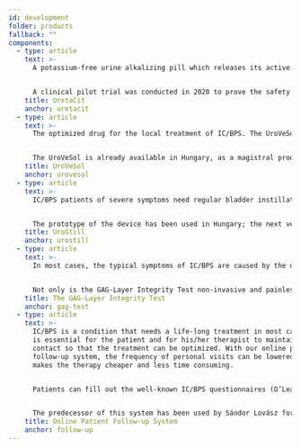 ```yaml
---
id: development
folder: products
fallback: ""
components:
  - type: article
    text: >-
      A potassium-free urine alkalizing pill which releases its active ingredients slowly and in a controlled form, thus, raising the urine pH and mitigates the pH fluctuation at the same time. The UretaCit was developed for IC/BPS patients, but it could be useful in the treatment of other conditions, too.


      A clinical pilot trial was conducted in 2020 to prove the safety and effectiveness of the UretaCit. The necessary preparations of mass production have been started at our partner, HGA Biomed. This Hungarian company, which is a part of the Vanessa Research Group (the US), has GMP certificate, too.
    title: UretaCit
    anchor: uretacit
  - type: article
    text: >-
      The optimized drug for the local treatment of IC/BPS. The UroVeSol contains the major, natural components of the GAG-layer of the bladder, just as well as local anesthetics. (The deficiencies of the GAG-layer are responsible for the symptoms of IC/BPS, in most cases.) In order to increase the effectiveness of the treatment, the UroVeSol is applied via “two-step instillation”.


      The UroVeSol is already available in Hungary, as a magistral product, and has been administered to IC/BPS patients.
    title: UroVeSol
    anchor: urovesol
  - type: article
    text: >-
      IC/BPS patients of severe symptoms need regular bladder instillations. However, the availability of therapists is limited, which often results in under- or overtreatment. The UroStill was developed especially for female IC/BPS patients: this medical device provides them help so that they can perform the bladder instillation on their own, at their homes. The UroStill includes the UroDapter® syringe adapter, too. 


      The prototype of the device has been used in Hungary; the next version of the UroStill is under development.
    title: UroStill
    anchor: urostill
  - type: article
    text: >-
      In most cases, the typical symptoms of IC/BPS are caused by the deficiencies of the GAG-layer, which covers the inner surface of the bladder. On the other hand, IC/BPS is not the only condition in which the GAG-layer can be damaged. There have been several attempts to estimate the status of this layer, but all the previous methods are invasive; some of them are painful and/or do not provide quantitative data.


      Not only is the GAG-Layer Integrity Test non-invasive and painless, but also it provides quantitative information, and it can be easily performed by any patient at their homes.
    title: The GAG-Layer Integrity Test
    anchor: gag-test
  - type: article
    text: >-
      IC/BPS is a condition that needs a life-long treatment in most cases. It
      is essential for the patient and for his/her therapist to maintain close
      contact so that the treatment can be optimized. With our online patient
      follow-up system, the frequency of personal visits can be lowered, which
      makes the therapy cheaper and less time consuming.


      Patients can fill out the well-known IC/BPS questionnaires (O’Leary-Sant, Dorfman) online, they can upload the results of their GAG-Layer Integrity Tests and the system translates the data into graphs. Therefore, the therapist can easily decide whether the patient responds to the treatment, whether any changes or personal visits are necessary.


      The predecessor of this system has been used by Sándor Lovász for years.
    title: Online Patient Follow-up System
    anchor: follow-up
---
```

